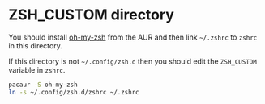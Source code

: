 # ZSH_CUSTOM directory

You should install [oh-my-zsh][omz] from the AUR and then link `~/.zshrc` to `zshrc` in this directory.

If this directory is not `~/.config/zsh.d` then you should edit the `ZSH_CUSTOM` variable in `zshrc`.

```bash
pacaur -S oh-my-zsh
ln -s ~/.config/zsh.d/zshrc ~/.zshrc
```

[omz]: https://aur.archlinux.org/packages/oh-my-zsh-git/

